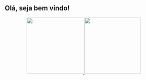 ## Olá, seja bem vindo!
<div align="center">
  <a href="https://github.com/adlergoncalves">
  <img height="180em" src="https://github-readme-stats.vercel.app/api?username=adlergoncalves&show_icons=true&theme=dark&include_all_commits=true&count_private=true"/>
  <img height="180em" src="https://github-readme-stats.vercel.app/api/top-langs/?username=adlergoncalves&layout=compact&langs_count=7&theme=dark"/>
</div>

